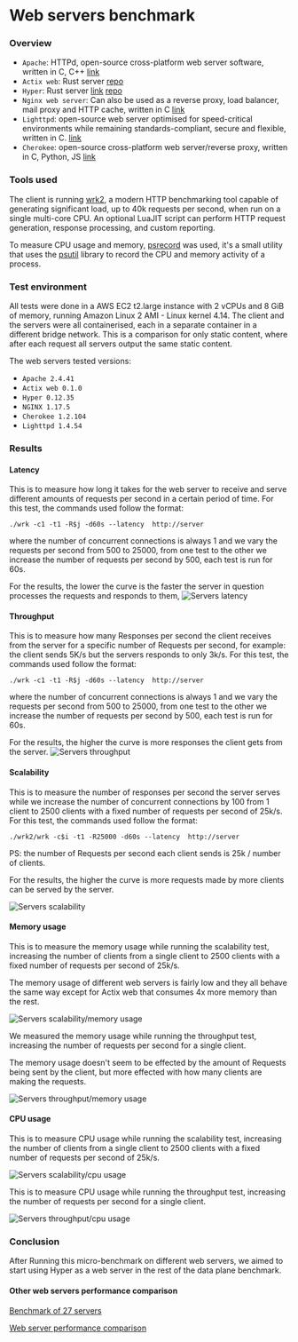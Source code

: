 # Web servers benchmark

### Overview
- `Apache`: HTTPd, open-source cross-platform web server software, written in C, C++ [link](https://httpd.apache.org)
- `Actix web`: Rust server [repo](https://github.com/actix/actix-web)
- `Hyper`: Rust server [link](https://hyper.rs) [repo](https://github.com/hyperium/hyper) 
- `Nginx web server`: Can also be used as a reverse proxy, load balancer, mail proxy and HTTP cache, written in C [link](https://www.nginx.com/resources/wiki/)
- `Lighttpd`: open-source web server optimised for speed-critical environments while remaining standards-compliant, secure and flexible, written in C. [link](https://www.lighttpd.net)
- `Cherokee`: open-source cross-platform web server/reverse proxy, written in C, Python, JS [link](https://cherokee-project.com)

### Tools used
The client is running [wrk2](https://github.com/giltene/wrk2), a modern HTTP benchmarking tool capable of generating significant load, up to 40k requests per second, when run on a single multi-core CPU.
An optional LuaJIT script can perform HTTP request generation, response processing, and custom reporting.

To measure CPU usage and memory, [psrecord](https://github.com/astrofrog/psrecord) was used, it's a small utility that uses the [psutil](https://github.com/giampaolo/psutil/) library to record the CPU and memory activity of a process. 

### Test environment
All tests were done in a AWS EC2 t2.large instance with 2 vCPUs and 8 GiB of memory, running Amazon Linux 2 AMI - Linux kernel 4.14. The client and the servers were all containerised, each in a separate container in a different bridge network. This is a comparison for only static content, where after each request all servers output the same static content.

The web servers tested versions:

* `Apache 2.4.41`
* `Actix web 0.1.0`
* `Hyper 0.12.35`
* `NGINX 1.17.5`
* `Cherokee 1.2.104`
* `Lighttpd 1.4.54`


### Results
#### Latency

This is to measure how long it takes for the web server to receive and serve different amounts of requests per second in a certain period of time. For this test, the commands used follow the format:

	./wrk -c1 -t1 -R$j -d60s --latency  http://server
where the number of concurrent connections is always 1 and we vary the requests per second from 500 to 25000, from one test to the other we increase the number of requests per second by 500, each test is run for 60s.

For the results, the lower the curve is the faster the server in question processes the requests and responds to them,
![Servers latency](plot_latency.png)

#### Throughput

This is to measure how many Responses per second the client receives from the server for a specific number of Requests per second, for example: the client sends 5K/s but the servers responds to only 3k/s. For this test, the commands used follow the format:

	./wrk -c1 -t1 -R$j -d60s --latency  http://server
where the number of concurrent connections is always 1 and we vary the requests per second from 500 to 25000, from one test to the other we increase the number of requests per second by 500, each test is run for 60s.

For the results, the higher the curve is more responses the client gets from the server.
![Servers throughput](plot_throughput.png)


#### Scalability

This is to measure the number of responses per second the server serves while we increase the number of concurrent connections by 100 from 1 client to 2500 clients with a fixed number of requests per second of 25k/s. For this test, the commands used follow the format:

	./wrk2/wrk -c$i -t1 -R25000 -d60s --latency  http://server
PS: the number of Requests per second each client sends is 25k / number of clients.

For the results, the higher the curve is more requests made by more clients can be served by the server.
	
![Servers scalability](plot_scalability.png)

#### Memory usage
This is to measure the memory usage while running the scalability test, increasing the number of clients from a single client to 2500 clients with a fixed number of requests per second of 25k/s.

The memory usage of different web servers is fairly low and they all behave the same way except for Actix web that consumes 4x more memory than the rest.

![Servers scalability/memory usage](plot_scalability_memory.png)

We measured the memory usage while running the throughput test, increasing the number of requests per second for a single client.

The memory usage doesn't seem to be effected by the amount of Requests being sent by the client, but more effected with how many clients are making the requests.

![Servers throughput/memory usage](plot_throughput_memory.png)
#### CPU usage
This is to measure CPU usage while running the scalability test, increasing the number of clients from a single client to 2500 clients with a fixed number of requests per second of 25k/s.

![Servers scalability/cpu usage](plot_scalability_cpu.png)

This is to measure CPU usage while running the throughput test, increasing the number of requests per second for a single client.

![Servers throughput/cpu usage](plot_throughput_cpu.png)
### Conclusion
After Running this micro-benchmark on different web servers, we aimed to start using Hyper as a web server in the rest of the data plane benchmark.

#### Other web servers performance comparison
[Benchmark of 27 servers](http://gwan.com/benchmark)

[Web server performance comparison](https://help.dreamhost.com/hc/en-us/articles/215945987-Web-server-performance-comparison)